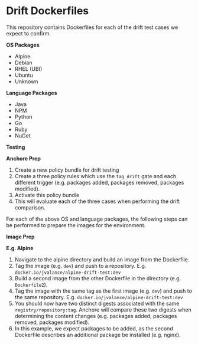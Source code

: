 # Drift Dockerfiles

This repository contains Dockerfiles for each of the drift test cases we expect to confirm.

**OS Packages**

- Alpine
- Debian
- RHEL (UBI)
- Ubuntu
- Unknown

**Language Packages**

- Java
- NPM
- Python
- Go
- Ruby
- NuGet

**Testing**

**Anchore Prep**

1. Create a new policy bundle for drift testing
2. Create a three policy rules which use the `tag_drift` gate and each different trigger (e.g. packages added, packages removed, packages modified).
3. Activate this policy bundle
4. This will evaluate each of the three cases when performing the drift comparison. 

For each of the above OS and language packages, the following steps can be performed to prepare the images for the environment.

**Image Prep**

**E.g. Alpine**

1. Navigate to the alpine directory and build an image from the Dockerfile. 
2. Tag the image (e.g. `dev`) and push to a repository. E.g. `docker.io/jvalance/alpine-drift-test:dev`
3. Build a second image from the other Dockerfile in the directory (e.g. `Dockerfile2`).
4. Tag the image with the same tag as the first image (e.g. `dev`) and push to the same repository. E.g. `docker.io/jvalance/alpine-drift-test:dev`
5. You should now have two distinct digests associated with the same `registry/repository:tag`. Anchore will compare these two digests when determining the content changes (e.g. packages added, packages removed, packages modified).
6. In this example, we expect packages to be added, as the second Dockerfile describes an additional package be installed (e.g. nginx).


